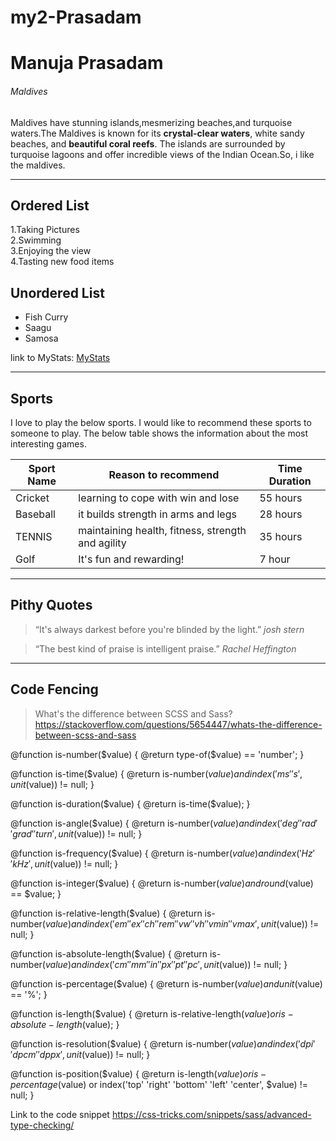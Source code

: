 # my2-Prasadam
# Manuja Prasadam
###### Maldives

Maldives have stunning islands,mesmerizing beaches,and turquoise waters.The Maldives is known for its **crystal-clear waters**, white sandy beaches, and **beautiful coral reefs**. The islands are surrounded by turquoise lagoons and offer incredible views of the Indian Ocean.So, i like the maldives.

---

## Ordered List
1.Taking Pictures<br>
2.Swimming<br>
3.Enjoying the view<br>
4.Tasting new food items<br>

## Unordered List
* Fish Curry
* Saagu
* Samosa

link to MyStats: [MyStats](MyStats.md)

---

## Sports

I love to play the below sports. I would like to recommend these sports to someone to play. The below table shows the information about the most interesting games.


| Sport Name | Reason to recommend | Time Duration |
| --- |  ---  |  ---  |
|Cricket | learning to cope with win and lose | 55 hours |
|Baseball |  it builds strength in arms and legs | 28 hours |
|TENNIS | maintaining health, fitness, strength and agility | 35 hours |
|Golf | It's fun and rewarding! | 7 hour |

---

## Pithy Quotes 

> “It's always darkest before you're blinded by the light.” *josh stern*

> “The best kind of praise is intelligent praise.” *Rachel Heffington*

---

## Code Fencing 

> What's the difference between SCSS and Sass? <https://stackoverflow.com/questions/5654447/whats-the-difference-between-scss-and-sass>


@function is-number($value) {
  @return type-of($value) == 'number';
}
 
@function is-time($value) {
  @return is-number($value) and index('ms' 's', unit($value)) != null;
}
 
@function is-duration($value) {
  @return is-time($value);
}
 
@function is-angle($value) {
  @return is-number($value) and index('deg' 'rad' 'grad' 'turn', unit($value)) != null;
}
 
@function is-frequency($value) {
  @return is-number($value) and index('Hz' 'kHz', unit($value)) != null;
}
 
@function is-integer($value) {
  @return is-number($value) and round($value) == $value;
}
 
@function is-relative-length($value) {
  @return is-number($value) and index('em' 'ex' 'ch' 'rem' 'vw' 'vh' 'vmin' 'vmax', unit($value)) != null;
}
 
@function is-absolute-length($value) {
  @return is-number($value) and index('cm' 'mm' 'in' 'px' 'pt' 'pc', unit($value)) != null;
}
 
@function is-percentage($value) {
  @return is-number($value) and unit($value) == '%';
}
 
@function is-length($value) {
  @return is-relative-length($value) or is-absolute-length($value);
}
 
@function is-resolution($value) {
  @return is-number($value) and index('dpi' 'dpcm' 'dppx', unit($value)) != null;
}
 
@function is-position($value) {
  @return is-length($value) or is-percentage($value) or index('top' 'right' 'bottom' 'left' 'center', $value) != null;
}


Link to the code snippet <https://css-tricks.com/snippets/sass/advanced-type-checking/>



